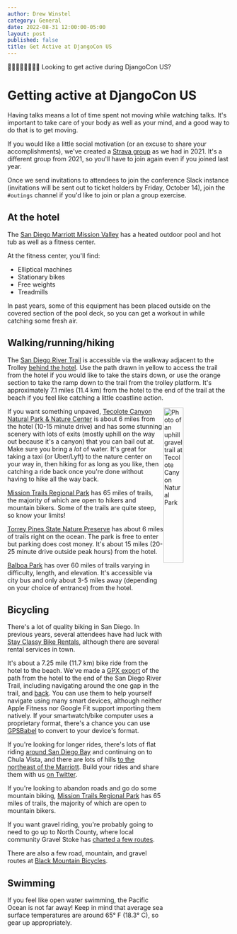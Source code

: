 ```yaml
---
author: Drew Winstel
category: General
date: 2022-08-31 12:00:00-05:00
layout: post
published: false
title: Get Active at DjangoCon US
---
```


🚴🏻🏃🏾🏊🏽🚶🏼 Looking to get active during DjangoCon US?

# Getting active at DjangoCon US

Having talks means a lot of time spent not moving while watching talks. It's important to take care of your body as well as your mind, and a good way to do that is to get moving.

If you would like a little social motivation (or an excuse to share your accomplishments), we've created a [Strava group](https://www.strava.com/clubs/1073023) as we had in 2021. It's a different group from 2021, so you'll have to join again even if you joined last year.

Once we send invitations to attendees to join the conference Slack instance (invitations will be sent out to ticket holders by Friday, October 14), join the `#outings` channel if you'd like to join or plan a group exercise.

## At the hotel

The [San Diego Marriott Mission Valley](https://www.marriott.com/en-us/hotels/sanmv-san-diego-marriott-mission-valley/experiences/) has a heated outdoor pool and hot tub as well as a fitness center.

At the fitness center, you'll find:

- Elliptical machines
- Stationary bikes
- Free weights
- Treadmills

In past years, some of this equipment has been placed outside on the covered section of the pool deck, so you can get a workout in while catching some fresh air.

## Walking/running/hiking

The [San Diego River Trail](https://www.sandiegoriver.org/river_trail.html) is accessible via the walkway adjacent to the Trolley [behind the hotel](/static/img/blog/access-san-diego-river-trail.png). Use the path drawn in yellow to access the trail from the hotel if you would like to take the stairs down, or use the orange section to take the ramp down to the trail from the trolley platform. It's approximately 7.1 miles (11.4 km) from the hotel to the end of the trail at the beach if you feel like catching a little coastline action.

<img src="/static/img/blog/tecolote-canyon-exit.jpg" alt="Photo of an uphill gravel trail at Tecolote Canyon Natural Park" title="One of the many uphill exits in Tecolote Canyon" style="width:30%; display:block; float:right;" />

If you want something unpaved, [Tecolote Canyon Natural Park & Nature Center](https://www.sandiego.gov/park-and-recreation/parks/osp/tecolote) is about 6 miles from the hotel (10-15 minute drive) and has some stunning scenery with lots of exits (mostly uphill on the way out because it's a canyon) that you can bail out at. Make sure you bring a _lot_ of water. It's great for taking a taxi (or Uber/Lyft) to the nature center on your way in, then hiking for as long as you like, then catching a ride back once you're done without having to hike all the way back.

[Mission Trails Regional Park](https://mtrp.org/trail-maps/) has 65 miles of trails, the majority of which are open to hikers and mountain bikers. Some of the trails are quite steep, so know your limits!

[Torrey Pines State Nature Preserve](https://www.parks.ca.gov/?page_id=657) has about 6 miles of trails right on the ocean. The park is free to enter but parking does cost money. It's about 15 miles (20-25 minute drive outside peak hours) from the hotel.

[Balboa Park](https://www.balboapark.org/) has over 60 miles of trails varying in difficulty, length, and elevation. It's accessible via city bus and only about 3-5 miles away (depending on your choice of entrance) from the hotel.

## Bicycling

There's a lot of quality biking in San Diego. In previous years, several attendees have had luck with [Stay Classy Bike Rentals](https://stayclassybikes.com), although there are several rental services in town.

It's about a 7.25 mile (11.7 km) bike ride from the hotel to the beach. We've made a [GPX export](/static/gpx/marriott-to-beach.gpx) of the path from the hotel to the end of the San Diego River Trail, including navigating around the one gap in the trail, and [back](/static/gpx/beach-to-marriott.gpx). You can use them to help yourself navigate using many smart devices, although neither Apple Fitness nor Google Fit support importing them natively. If your smartwatch/bike computer uses a proprietary format, there's a chance you can use [GPSBabel](https://www.gpsbabel.org/download.html) to convert to your device's format.

If you're looking for longer rides, there's lots of flat riding [around San Diego Bay](https://www.google.com/maps/@32.662988,-117.1458351,12.5z/data=!5m2!1e4!1e3) and continuing on to Chula Vista, and there are lots of hills [to the northeast of the Marriott](https://www.google.com/maps/@32.8058364,-117.07523,13.25z/data=!5m2!1e3!1e4). Build your rides and share them with us [on Twitter](https://twitter.com/djangocon).

If you're looking to abandon roads and go do some mountain biking, [Mission Trails Regional Park](https://mtrp.org/trail-maps/) has 65 miles of trails, the majority of which are open to mountain bikers.

If you want gravel riding, you're probably going to need to go up to North County, where local community Gravel Stoke has [charted a few routes](https://www.gravelstoke.com/gravel-cycling-gear-blog/san-diego-gravel-routes).

There are also a few road, mountain, and gravel routes at [Black Mountain Bicycles](https://www.blackmountainbicycles.com/articles/best-san-diego-bike-rides-pg924.htm).

## Swimming

If you feel like open water swimming, the Pacific Ocean is not far away! Keep in mind that average sea surface temperatures are around 65&deg; F (18.3&deg; C), so gear up appropriately.
